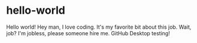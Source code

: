 # hello-world
Hello world!
Hey man, I love coding. It's my favorite bit about this job. Wait, job? I'm jobless, please someone hire me.
GitHub Desktop testing!